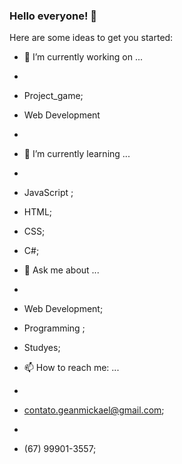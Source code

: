 ### Hello everyone! 👋




Here are some ideas to get you started:

- 🔭 I’m currently working on ...
- 
- Project_game;
- Web Development 
- 
- 🌱 I’m currently learning ...
- 
- JavaScript ;
- HTML;
- CSS;
- C#;

- 💬 Ask me about ...
- 
- Web Development;
-  Programming ;
-  Studyes;

- 📫 How to reach me: ...
- 
- contato.geanmickael@gmail.com;
- 
- (67) 99901-3557;
